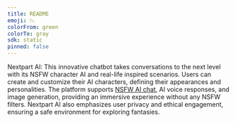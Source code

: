 ```yaml
---
title: README
emoji: 📉
colorFrom: green
colorTo: gray
sdk: static
pinned: false
---
```


Nextpart AI: This innovative chatbot takes conversations to the next level with its NSFW character AI and real-life inspired scenarios. Users can create and customize their AI characters, defining their appearances and personalities. The platform supports [NSFW AI chat](https://nextpart.ai/), AI voice responses, and image generation, providing an immersive experience without any NSFW filters. Nextpart AI also emphasizes user privacy and ethical engagement, ensuring a safe environment for exploring fantasies.
